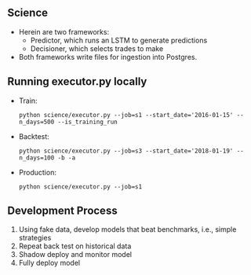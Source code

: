 ## Science
* Herein are two frameworks:
  * Predictor, which runs an LSTM to generate predictions
  * Decisioner, which selects trades to make
* Both frameworks write files for ingestion into Postgres.

## Running executor.py locally
* Train:
  ```
  python science/executor.py --job=s1 --start_date='2016-01-15' --n_days=500 --is_training_run
  ```
* Backtest:
  ```
  python science/executor.py --job=s3 --start_date='2018-01-19' --n_days=100 -b -a
  ```
* Production:
  ```
  python science/executor.py --job=s1
  ```

## Development Process
1. Using fake data, develop models that beat benchmarks, i.e., simple strategies
2. Repeat back test on historical data
3. Shadow deploy and monitor model
4. Fully deploy model
